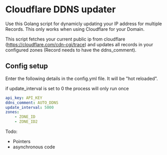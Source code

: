 # Cloudflare DDNS updater

Use this Golang script for dynamicly updating your IP address for multiple Records. This only works when using Cloudflare for your Domain.

This script fetches your current public ip from cloudflare (https://cloudflare.com/cdn-cgi/trace) and updates all records in your configured zones (Record needs to have the ddns_comment).

## Config setup

Enter the following details in the config.yml file. It will be "hot reloaded".

if update_interval is set to 0 the process will only run once

```yaml
api_key: API_KEY
ddns_comment: AUTO_DDNS
update_interval: 5000
zones:
    - ZONE_ID
    - ZONE_ID2
```

Todo:

-   Pointers
-   asynchronous code
